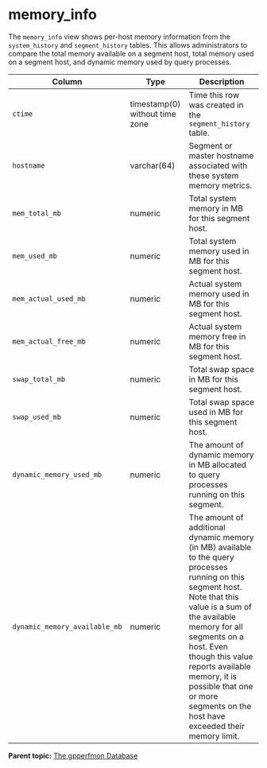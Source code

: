 # memory\_info 

The `memory_info` view shows per-host memory information from the `system_history` and `segment_history` tables. This allows administrators to compare the total memory available on a segment host, total memory used on a segment host, and dynamic memory used by query processes.

|Column|Type|Description|
|------|----|-----------|
|`ctime`|timestamp\(0\) without time zone|Time this row was created in the `segment_history` table.|
|`hostname`|varchar\(64\)|Segment or master hostname associated with these system memory metrics.|
|`mem_total_mb`|numeric|Total system memory in MB for this segment host.|
|`mem_used_mb`|numeric|Total system memory used in MB for this segment host.|
|`mem_actual_used_mb`|numeric|Actual system memory used in MB for this segment host.|
|`mem_actual_free_mb`|numeric|Actual system memory free in MB for this segment host.|
|`swap_total_mb`|numeric|Total swap space in MB for this segment host.|
|`swap_used_mb`|numeric|Total swap space used in MB for this segment host.|
|`dynamic_memory_used_mb`|numeric|The amount of dynamic memory in MB allocated to query processes running on this segment.|
|`dynamic_memory_available_mb`|numeric|The amount of additional dynamic memory \(in MB\) available to the query processes running on this segment host. Note that this value is a sum of the available memory for all segments on a host. Even though this value reports available memory, it is possible that one or more segments on the host have exceeded their memory limit.|

**Parent topic:** [The gpperfmon Database](../gpperfmon/dbref.html)

